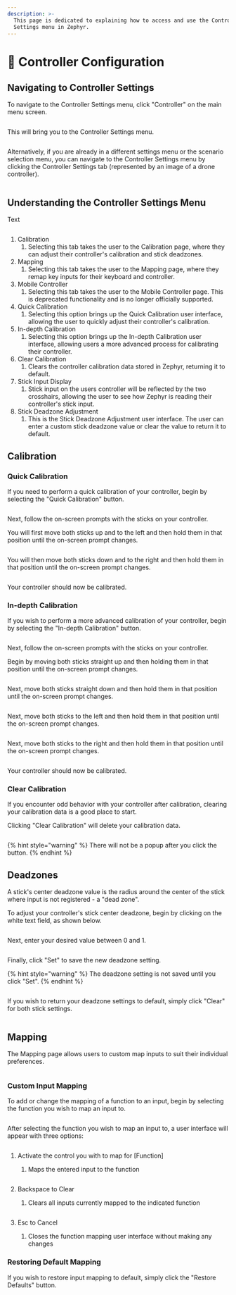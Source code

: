 ```yaml
---
description: >-
  This page is dedicated to explaining how to access and use the Controller
  Settings menu in Zephyr.
---
```


# 🛂 Controller Configuration

## Navigating to Controller Settings

To navigate to the Controller Settings menu, click "Controller" on the main menu screen.

<figure><img src="../../.gitbook/assets/image (316).png" alt=""><figcaption></figcaption></figure>

This will bring you to the Controller Settings menu.

<figure><img src="../../.gitbook/assets/image (317).png" alt=""><figcaption></figcaption></figure>

Alternatively, if you are already in a different settings menu or the scenario selection menu, you can navigate to the Controller Settings menu by clicking the Controller Settings tab (represented by an image of a drone controller).

<figure><img src="../../.gitbook/assets/image (318).png" alt=""><figcaption></figcaption></figure>

## Understanding the Controller Settings Menu

Text

<figure><img src="../../.gitbook/assets/image (319).png" alt=""><figcaption></figcaption></figure>

1. Calibration
   1. Selecting this tab takes the user to the Calibration page, where they can adjust their controller's calibration and stick deadzones.
2. Mapping
   1. Selecting this tab takes the user to the Mapping page, where they remap key inputs for their keyboard and controller.
3. Mobile Controller
   1. Selecting this tab takes the user to the Mobile Controller page. This is deprecated functionality and is no longer officially supported.
4. Quick Calibration
   1. Selecting this option brings up the Quick Calibration user interface, allowing the user to quickly adjust their controller's calibration.
5. In-depth Calibration
   1. Selecting this option brings up the In-depth Calibration user interface, allowing users a more advanced process for calibrating their controller.
6. Clear Calibration
   1. Clears the controller calibration data stored in Zephyr, returning it to default.
7. Stick Input Display
   1. Stick input on the users controller will be reflected by the two crosshairs, allowing the user to see how Zephyr is reading their controller's stick input.
8. Stick Deadzone Adjustment
   1. This is the Stick Deadzone Adjustment user interface. The user can enter a custom stick deadzone value or clear the value to return it to default.

## Calibration



### Quick Calibration

If you need to perform a quick calibration of your controller, begin by selecting the "Quick Calibration" button.

<figure><img src="../../.gitbook/assets/image (308).png" alt=""><figcaption></figcaption></figure>

Next, follow the on-screen prompts with the sticks on your controller.

You will first move both sticks up and to the left and then hold them in that position until the on-screen prompt changes.

<figure><img src="../../.gitbook/assets/image (294).png" alt=""><figcaption></figcaption></figure>

You will then move both sticks down and to the right and then hold them in that position until the on-screen prompt changes.

<figure><img src="../../.gitbook/assets/image (295).png" alt=""><figcaption></figcaption></figure>

Your controller should now be calibrated.

### In-depth Calibration

If you wish to perform a more advanced calibration of your controller, begin by selecting the "In-depth Calibration" button.

<figure><img src="../../.gitbook/assets/image (309).png" alt=""><figcaption></figcaption></figure>

Next, follow the on-screen prompts with the sticks on your controller.

Begin by moving both sticks straight up and then holding them in that position until the on-screen prompt changes.

<figure><img src="../../.gitbook/assets/image (296).png" alt=""><figcaption></figcaption></figure>

Next, move both sticks straight down and then hold them in that position until the on-screen prompt changes.

<figure><img src="../../.gitbook/assets/image (297).png" alt=""><figcaption></figcaption></figure>

Next, move both sticks to the left and then hold them in that position until the on-screen prompt changes.

<figure><img src="../../.gitbook/assets/image (298).png" alt=""><figcaption></figcaption></figure>

Next, move both sticks to the right and then hold them in that position until the on-screen prompt changes.

<figure><img src="../../.gitbook/assets/image (299).png" alt=""><figcaption></figcaption></figure>

Your controller should now be calibrated.

### Clear Calibration

If you encounter odd behavior with your controller after calibration, clearing your calibration data is a good place to start.

Clicking "Clear Calibration" will delete your calibration data.

<figure><img src="../../.gitbook/assets/image (305).png" alt=""><figcaption></figcaption></figure>

{% hint style="warning" %}
There will not be a popup after you click the button.
{% endhint %}

## Deadzones

A stick's center deadzone value is the radius around the center of the stick where input is not registered - a "dead zone".

To adjust your controller's stick center deadzone, begin by clicking on the white text field, as shown below.

<figure><img src="../../.gitbook/assets/image (301).png" alt=""><figcaption></figcaption></figure>

Next, enter your desired value between 0 and 1.

<figure><img src="../../.gitbook/assets/image (302).png" alt=""><figcaption></figcaption></figure>

Finally, click "Set" to save the new deadzone setting.

{% hint style="warning" %}
The deadzone setting is not saved until you click "Set".
{% endhint %}

<figure><img src="../../.gitbook/assets/image (303).png" alt=""><figcaption></figcaption></figure>

If you wish to return your deadzone settings to default, simply click "Clear" for both stick settings.

<figure><img src="../../.gitbook/assets/image (304).png" alt=""><figcaption></figcaption></figure>

## Mapping

The Mapping page allows users to custom map inputs to suit their individual preferences.

<figure><img src="../../.gitbook/assets/image (315).png" alt=""><figcaption></figcaption></figure>

### Custom Input Mapping

To add or change the mapping of a function to an input, begin by selecting the function you wish to map an input to.

<figure><img src="../../.gitbook/assets/image (306).png" alt=""><figcaption></figcaption></figure>

After selecting the function you wish to map an input to, a user interface will appear with three options:

<figure><img src="../../.gitbook/assets/image (307).png" alt=""><figcaption></figcaption></figure>

1.  Activate the control you with to map for \[Function]

    1. Maps the entered input to the function

    <figure><img src="../../.gitbook/assets/image (311).png" alt=""><figcaption></figcaption></figure>
2.  Backspace to Clear

    1. Clears all inputs currently mapped to the indicated function

    <figure><img src="../../.gitbook/assets/image (312).png" alt=""><figcaption></figcaption></figure>
3. Esc to Cancel
   1. Closes the function mapping user interface without making any changes

### Restoring Default Mapping

If you wish to restore input mapping to default, simply click the "Restore Defaults" button.

<figure><img src="../../.gitbook/assets/image (310).png" alt=""><figcaption></figcaption></figure>
